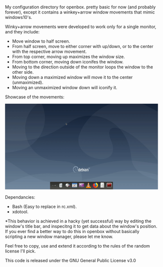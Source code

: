 My configuration directory for openbox.
pretty basic for now (and probably forever), except it contains a winkey+arrow window movements that mimic windows10's.

Winky+arrow movements were developed to work only for a single monitor, and they include:
- Move window to half screen.
- From half screen, move to either corner with up/down, or to the center with the respective arrow movement.
- From top corner, moving up maximizes the window size.
- From bottom corner, moving down iconifes the window.
- Moving to the direction outside of the monitor loops the window to the other side.
- Moving down a maximized window will move it to the center (unmaximized).
- Moving an unmaximized window down will iconify it.

Showcase of the movements:

![](openbox_bindings_showcase.gif)

Dependancies:
- Bash (Easy to replace in rc.xml).
- xdotool.

*This behavior is achieved in a hacky (yet successful) way by editing the window's title bar, and inspecitng it to get data about
the window's position. If you ever find a better way to do this in openbox without basically scripting a new window manager, please
let me know.

Feel free to copy, use and extend it according to the rules of the random license I'll pick.

This code is released under the GNU General Public License v3.0
